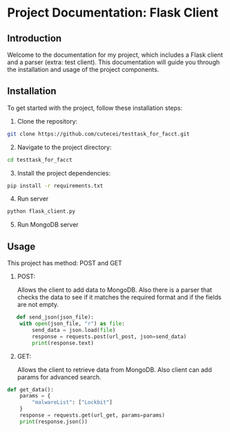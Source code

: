 # Project Documentation: Flask Client
## Introduction

Welcome to the documentation for my project, which includes a Flask client and a parser (extra: test client). This documentation will guide you through the installation and usage of the project components.

## Installation

To get started with the project, follow these installation steps:

1) Clone the repository:

```bash
git clone https://github.com/cutecei/testtask_for_facct.git
```

2) Navigate to the project directory:

```bash
cd testtask_for_facct
```

3) Install the project dependencies:
```bash
pip install -r requirements.txt
```

4) Run server
```bash
python flask_client.py
```

5) Run MongoDB server

## Usage

This project has method: POST and GET

1) POST:
   
   Allows the client to add data to MongoDB. Also there is a parser that checks the data to see if it matches the required format and if the fields are not empty.
```python
   def send_json(json_file):
    with open(json_file, "r") as file:
        send_data = json.load(file)
        response = requests.post(url_post, json=send_data)
        print(response.text)
```

2) GET:
   
   Allows the client to retrieve data from MongoDB. Also client can add params for advanced search.
```python
def get_data():
    params = {
        "malwareList": ["Lockbit"]
    }
    response = requests.get(url_get, params=params)
    print(response.json())
```
